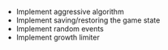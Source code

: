 - Implement aggressive algorithm
- Implement saving/restoring the game state
- Implement random events
- Implement growth limiter
